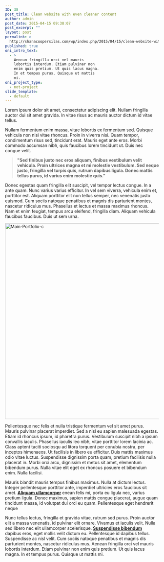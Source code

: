 ```yaml
---
ID: 38
post_title: Clean website with even cleaner content
author: admin
post_date: 2015-04-15 09:38:07
post_excerpt: ""
layout: post
permalink: >
  http://shanacoopersilas.com/wp/index.php/2015/04/15/clean-website-with-even-cleaner-content/
published: true
oni_intro_text:
  - >
    Aenean fringilla orci vel mauris
    lobortis interdum. Etiam pulvinar non
    enim quis pretium. Ut quis lacus magna.
    In et tempus purus. Quisque ut mattis
    mi.
oni_project_type:
  - not-project
slide_template:
  - default
---
```

<div id="lipsum">

Lorem ipsum dolor sit amet, consectetur adipiscing elit. Nullam fringilla auctor dui sit amet gravida. In vitae risus ac mauris auctor dictum id vitae tellus.

Nullam fermentum enim massa, vitae lobortis ex fermentum sed. Quisque vehicula non nisi vitae rhoncus. Proin in viverra nisi. Quam tempor, condimentum risus sed, tincidunt erat. Mauris eget ante eros. Morbi commodo accumsan nibh, quis faucibus lorem tincidunt ut. Duis nec congue velit.
<blockquote><strong>"Sed finibus justo nec eros aliquam, finibus vestibulum velit vehicula. Proin ultrices magna et mi molestie vestibulum. Sed neque justo, fringilla vel turpis quis, rutrum dapibus ligula. Donec mattis tellus purus, id varius enim molestie quis."</strong></blockquote>
Donec egestas quam fringilla elit suscipit, vel tempor lectus congue. In a ante quam. Nunc varius varius efficitur. In vel sem viverra, vehicula enim et, porttitor est. Aliquam porttitor elit non tellus semper, nec venenatis justo euismod. Cum sociis natoque penatibus et magnis dis parturient montes, nascetur ridiculus mus. Phasellus et lectus et massa maximus rhoncus. Nam et enim feugiat, tempus arcu eleifend, fringilla diam. Aliquam vehicula faucibus faucibus. Duis ut sem urna.

<a href="http://www.shindiristudio.com/onionwp/wp-content/uploads/2015/04/Main-Portfolio-c.jpg"><img class="alignnone size-full wp-image-93" src="http://www.shindiristudio.com/onionwp/wp-content/uploads/2015/04/Main-Portfolio-c.jpg" alt="Main-Portfolio-c" width="960" height="640" /></a>

Pellentesque nec felis et nulla tristique fermentum vel sit amet purus. Mauris pulvinar placerat imperdiet. Sed a nisl eu sapien malesuada egestas. Etiam id rhoncus ipsum, id pharetra purus. Vestibulum suscipit nibh a ipsum convallis iaculis. Phasellus iaculis leo nibh, vitae porttitor lorem lacinia ac. Class aptent taciti sociosqu ad litora torquent per conubia nostra, per inceptos himenaeos. Ut facilisis in libero eu efficitur. Duis mattis maximus odio vitae luctus. Suspendisse dignissim porta quam, pretium facilisis nulla placerat in. Morbi orci arcu, dignissim et metus sit amet, elementum bibendum purus. Nulla vitae elit eget ex rhoncus posuere et bibendum enim. Nulla facilisi.

Mauris blandit mauris tempus finibus maximus. Nulla at dictum lectus. Integer pellentesque porttitor ante, imperdiet ultricies eros faucibus sit amet. <strong><a title="Link in the content" href="#">Aliquam ullamcorper</a></strong> enean felis mi, porta eu ligula nec, varius pretium ligula. Donec maximus, sapien mattis congue placerat, augue quam tincidunt massa, id volutpat dui orci eu quam. Pellentesque eget hendrerit neque

Nunc tellus lectus, fringilla et gravida vitae, rutrum sed purus. Proin auctor elit a massa venenatis, id pulvinar elit ornare. Vivamus et iaculis velit. Nulla sed libero nec elit ullamcorper scelerisque. <a title="Link in the content" href="#"><strong>Suspendisse bibendum</strong></a> dapibus eros, eget mollis velit dictum eu. Pellentesque id dapibus tellus. Suspendisse ac nisl velit. Cum sociis natoque penatibus et magnis dis parturient montes, nascetur ridiculus mus. Aenean fringilla orci vel mauris lobortis interdum. Etiam pulvinar non enim quis pretium. Ut quis lacus magna. In et tempus purus. Quisque ut mattis mi.

</div>